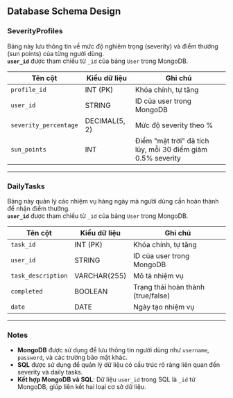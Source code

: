 ## Database Schema Design

### SeverityProfiles

Bảng này lưu thông tin về mức độ nghiêm trọng (severity) và điểm thưởng (sun points) của từng người dùng.  
**`user_id`** được tham chiếu từ `_id` của bảng `User` trong MongoDB.

| **Tên cột**           | **Kiểu dữ liệu** | **Ghi chú**                                                 |
| --------------------- | ---------------- | ----------------------------------------------------------- |
| `profile_id`          | INT (PK)         | Khóa chính, tự tăng                                         |
| `user_id`             | STRING           | ID của user trong MongoDB                                   |
| `severity_percentage` | DECIMAL(5, 2)    | Mức độ severity theo %                                      |
| `sun_points`          | INT              | Điểm "mặt trời" đã tích lũy, mỗi 30 điểm giảm 0.5% severity |

---

### DailyTasks

Bảng này quản lý các nhiệm vụ hàng ngày mà người dùng cần hoàn thành để nhận điểm thưởng.  
**`user_id`** được tham chiếu từ `_id` của bảng `User` trong MongoDB.

| **Tên cột**        | **Kiểu dữ liệu** | **Ghi chú**                        |
| ------------------ | ---------------- | ---------------------------------- |
| `task_id`          | INT (PK)         | Khóa chính, tự tăng                |
| `user_id`          | STRING           | ID của user trong MongoDB          |
| `task_description` | VARCHAR(255)     | Mô tả nhiệm vụ                     |
| `completed`        | BOOLEAN          | Trạng thái hoàn thành (true/false) |
| `date`             | DATE             | Ngày tạo nhiệm vụ                  |

---

### Notes

- **MongoDB** được sử dụng để lưu thông tin người dùng như `username`, `password`, và các trường bảo mật khác.
- **SQL** được sử dụng để quản lý dữ liệu có cấu trúc rõ ràng liên quan đến severity và daily tasks.
- **Kết hợp MongoDB và SQL**: Dữ liệu `user_id` trong SQL là `_id` từ MongoDB, giúp liên kết hai loại cơ sở dữ liệu.
